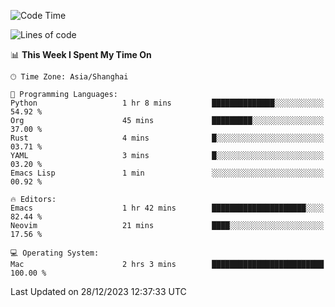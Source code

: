 <!--START_SECTION:waka-->
![Code Time](http://img.shields.io/badge/Code%20Time-1%2C767%20hrs%2051%20mins-blue)

![Lines of code](https://img.shields.io/badge/From%20Hello%20World%20I%27ve%20Written-286.6%20thousand%20lines%20of%20code-blue)

📊 **This Week I Spent My Time On** 

```text
🕑︎ Time Zone: Asia/Shanghai

💬 Programming Languages: 
Python                   1 hr 8 mins         ██████████████░░░░░░░░░░░   54.92 % 
Org                      45 mins             █████████░░░░░░░░░░░░░░░░   37.00 % 
Rust                     4 mins              █░░░░░░░░░░░░░░░░░░░░░░░░   03.71 % 
YAML                     3 mins              █░░░░░░░░░░░░░░░░░░░░░░░░   03.20 % 
Emacs Lisp               1 min               ░░░░░░░░░░░░░░░░░░░░░░░░░   00.92 % 

🔥 Editors: 
Emacs                    1 hr 42 mins        █████████████████████░░░░   82.44 % 
Neovim                   21 mins             ████░░░░░░░░░░░░░░░░░░░░░   17.56 % 

💻 Operating System: 
Mac                      2 hrs 3 mins        █████████████████████████   100.00 % 
```


 Last Updated on 28/12/2023 12:37:33 UTC
<!--END_SECTION:waka-->

